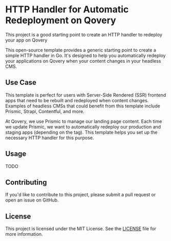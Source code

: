 # HTTP Handler for Automatic Redeployment on Qovery
This project is a good starting point to create an HTTP handler to redeploy your app on Qovery

This open-source template provides a generic starting point to create a simple HTTP handler in Go. It's designed to help you automatically redeploy your applications on Qovery when your content changes in your headless CMS.

## Use Case

This template is perfect for users with Server-Side Rendered (SSR) frontend apps that need to be rebuilt and redeployed when content changes. Examples of headless CMSs that could benefit from this template include Prismic, Strapi, Contentful, and more.

At Qovery, we use Prismic to manage our landing page content. Each time we update Prismic, we want to automatically redeploy our production and staging apps (depending on the tag). This template helps you set up the necessary HTTP handler for this purpose.

## Usage

TODO

## Contributing

If you'd like to contribute to this project, please submit a pull request or open an issue on GitHub.

## License

This project is licensed under the MIT License. See the [LICENSE](LICENSE.md) file for more information.
